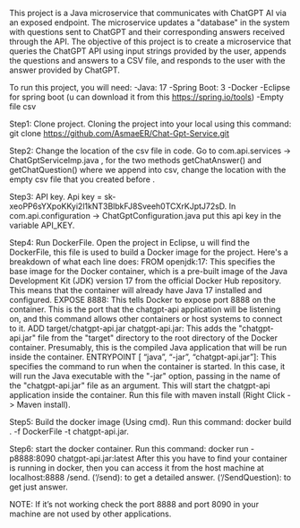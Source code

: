 This project is a Java microservice that communicates with ChatGPT AI via an exposed endpoint. The microservice updates a "database" in the system with questions sent to ChatGPT and their corresponding answers received through the API. The objective of this project is to create a microservice that queries the ChatGPT API using input strings provided by the user, appends the questions and answers to a CSV file, and responds to the user with the answer provided by ChatGPT.

To run this project, you will need:
-Java: 17 
-Spring Boot: 3
-Docker
-Eclipse for spring boot (u can download it from this https://spring.io/tools)
-Empty file csv 

Step1: Clone project.
Cloning the project into your local using this command: git clone https://github.com/AsmaeER/Chat-Gpt-Service.git

Step2: Change the location of the csv file in code.
Go to com.api.services -> ChatGptServiceImp.java , for the two methods getChatAnswer() and getChatQuestion() where we append into csv, change the location with the empty csv file that you created before .

Step3: API key.
Api key = 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.
In com.api.configuration -> ChatGptConfiguration.java put this api key in the variable API_KEY.

Step4: Run DockerFile.
Open the project in Eclipse, u will find the DockerFile, this file is used to build a Docker image for the project. Here's a breakdown of what each line does:
FROM openjdk:17:  This specifies the base image for the Docker container, which is a pre-built image of the Java Development Kit (JDK) version 17 from the official Docker Hub repository. This means that the container will already have Java 17 installed and configured.
EXPOSE 8888: This tells Docker to expose port 8888 on the container. This is the port that the chatgpt-api application will be listening on, and this command allows other containers or host systems to connect to it.
ADD target/chatgpt-api.jar chatgpt-api.jar: This adds the "chatgpt-api.jar" file from the "target" directory to the root directory of the Docker container. Presumably, this is the compiled Java application that will be run inside the container.
ENTRYPOINT [ “java”, “-jar”, “chatgpt-api.jar”]: This specifies the command to run when the container is started. In this case, it will run the Java executable with the "-jar" option, passing in the name of the "chatgpt-api.jar" file as an argument. This will start the chatgpt-api application inside the container.
Run this file with maven install (Right Click -> Maven install).

Step5: Build the docker image (Using cmd).
Run this command: docker build . -f DockerFile -t chatgpt-api.jar.

Step6: start the docker container.
Run this command: docker run -p8888:8090 chatgpt-api.jar:latest
After this you have to find your container is running in docker, then you can access it from the host machine at localhost:8888 /send.
(‘/send): to get a detailed answer.
(‘/SendQuestion): to get just answer.

NOTE:
If it’s not working check the port 8888 and port 8090 in your machine are not used by other applications. 

